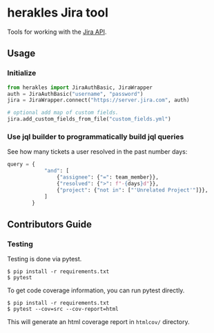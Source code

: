 # herakles Jira tool

Tools for working with the [Jira API](https://jira.readthedocs.io/en/master/index.html).


## Usage

### Initialize

```python
from herakles import JiraAuthBasic, JiraWrapper
auth = JiraAuthBasic("username", "password")
jira = JiraWrapper.connect("https://server.jira.com", auth)

# optional add map of custom fields.
jira.add_custom_fields_from_file("custom_fields.yml")
```

### Use jql builder to programmatically build jql queries

See how many tickets a user resolved in the past number days:
```python
query = {
            "and": [
                {"assignee": {"=": team_member}},
                {"resolved": {">": f"-{days}d"}},
                {"project": {"not in": ["'Unrelated Project'"]}},
            ]
        }
```

## Contributors Guide

### Testing

Testing is done via pytest.

```
$ pip install -r requirements.txt
$ pytest
```

To get code coverage information, you can run pytest directly.

```
$ pip install -r requirements.txt
$ pytest --cov=src --cov-report=html
```

This will generate an html coverage report in `htmlcov/` directory.
